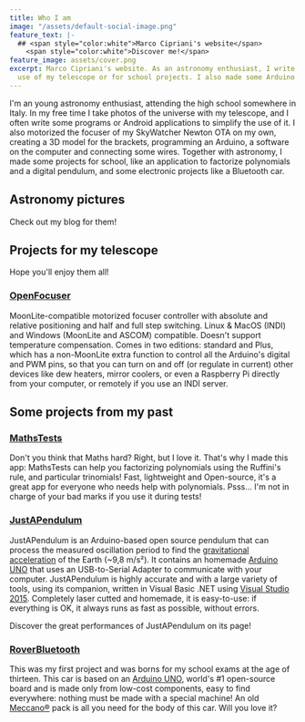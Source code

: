```yaml
---
title: Who I am
image: "/assets/default-social-image.png"
feature_text: |-
  ## <span style="color:white">Marco Cipriani's website</span>
    <span style="color:white">Discover me!</span>
feature_image: assets/cover.png
excerpt: Marco Cipriani's website. As an astronomy enthusiast, I write programs to  simplify  the
  use of my telescope or for school projects. I also made some Arduino projects.
---
```


I'm an young astronomy enthusiast, attending the high school somewhere in Italy. In my free time I take photos of the universe with my telescope, and I often write some programs or Android applications to simplify the use of it. I also motorized the focuser of my SkyWatcher Newton OTA on my own, creating a 3D model for the brackets, programming an Arduino, a software on the computer and connecting some wires.
Together with astronomy, I made some projects for school, like an application to factorize polynomials and a digital pendulum, and some electronic projects like a Bluetooth car.

## Astronomy pictures
Check out my blog for them!

## Projects for my telescope
Hope you'll enjoy them all!

### [OpenFocuser](projects/OpenFocuser)
MoonLite-compatible motorized focuser controller with absolute and relative positioning and half and full step switching.
Linux & MacOS (INDI) and Windows (MoonLite and ASCOM) compatible.
Doesn't support temperature compensation.
Comes in two editions: standard and Plus, which has a non-MoonLite extra function to control all the Arduino's digital and PWM pins, so that you can turn on and off (or regulate in current) other devices like dew heaters, mirror coolers, or even a Raspberry Pi directly from your computer, or remotely if you use an INDI server.

## Some projects from my past

### [MathsTests](projects/MathsTests)
Don't you think that Maths hard? Right, but I love it. That's why I made this app: MathsTests can help you factorizing polynomials using the Ruffini's rule, and particular trinomials! Fast, lightweight and Open-source, it's a great app for everyone who needs help with polynomials. Psss... I'm not in charge of your bad marks if you use it during tests!

### [JustAPendulum](projects/JustAPendulum)
JustAPendulum is an Arduino-based open source pendulum that can process the measured oscillation period to find the [gravitational acceleration](https://en.wikipedia.org/wiki/Gravitational_acceleration) of the Earth (~9,8 m/s²). It contains an homemade [Arduino UNO](https://www.arduino.cc/en/Main/ArduinoBoardUno) that uses an USB-to-Serial Adapter to communicate with your computer. JustAPendulum is highly accurate and with a large variety of tools, using its companion, written in Visual Basic .NET using [Visual Studio 2015](https://www.visualstudio.com/). Completely laser cutted and homemade, it is easy-to-use: if everything is OK, it always runs as fast as possible, without errors.

Discover the great performances of JustAPendulum on its page!

### [RoverBluetooth](projects/RoverBluetooth)
This was my first project and was borns for my school exams at the age of thirteen. This car is based on an [Arduino UNO](https://www.arduino.cc/en/Main/ArduinoBoardUno), world's #1 open-source board and is made only from low-cost components, easy to find everywhere: nothing must be made with a special machine! An old [Meccano®](http://www.meccano.com/) pack is all you need for the body of this car. Will you love it?